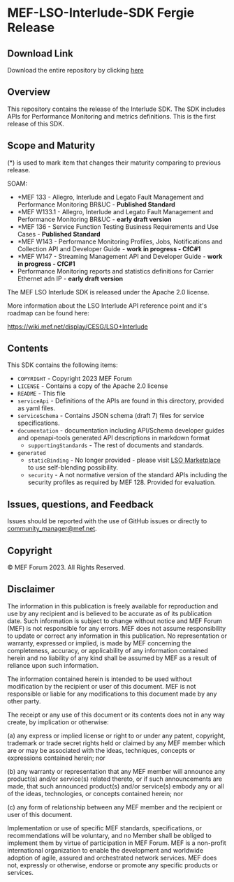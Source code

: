 # MEF-LSO-Interlude-SDK Fergie Release

## Download Link

Download the entire repository by clicking [here](https://github.com/MEF-GIT/MEF-LSO-Interlude-SDK/releases/download/fergie/MEF-LSO-Interlude-SDK-fergie.zip)

## Overview

This repository contains the release of the Interlude SDK. The SDK includes APIs for Performance Monitoring and metrics definitions.
This is the first release of this SDK.

## Scope and Maturity

(*) is used to mark item that changes their maturity comparing to previous release.

SOAM:

- *MEF 133 - Allegro, Interlude and Legato Fault Management and Performance Monitoring BR&UC - **Published Standard**
- *MEF W133.1 - Allegro, Interlude and Legato Fault Management and Performance Monitoring BR&UC - **early draft version**
- *MEF 136 - Service Function Testing Business Requirements and Use Cases - **Published Standard**
- *MEF W143 - Performance Monitoring Profiles, Jobs, Notifications and Collection API and Developer Guide	- **work in progress - CfC#1**
- *MEF W147 - Streaming Management API and Developer Guide - **work in progress - CfC#1**
- Performance Monitoring reports and statistics definitions for Carrier Ethernet adn IP - **early draft version**

The MEF LSO Interlude SDK is released under the Apache 2.0 license.

More information about the LSO Interlude API reference point and it's roadmap can be found here:

https://wiki.mef.net/display/CESG/LSO+Interlude

## Contents

This SDK contains the following items:

- `COPYRIGHT` - Copyright 2023 MEF Forum
- `LICENSE` - Contains a copy of the Apache 2.0 license
- `README` - This file
- `serviceApi` - Definitions of the APIs are found in this directory, provided as yaml files.
- `serviceSchema` - Contains JSON schema (draft 7) files for service specifications.
- `documentation` - documentation including API/Schema developer guides and openapi-tools generated API descriptions in markdown format
  - `supportingStandards` - The rest of documents and standards.
- `generated`
  - `staticBinding` - No longer provided - please visit [LSO Marketplace](http://lso.mef.net) to use self-blending possibility.
  - `security` - A not normative version of the standard APIs including the security profiles as required by MEF 128. Provided for evaluation.

## Issues, questions, and Feedback

Issues should be reported with the use of GitHub issues or directly to community_manager@mef.net.

## Copyright

© MEF Forum 2023. All Rights Reserved.

## Disclaimer

The information in this publication is freely available for reproduction and use by any recipient and is believed to be accurate as of its publication date. Such information is subject to change without notice and MEF Forum (MEF) is not responsible for any errors. MEF does not assume responsibility to update or correct any information in this publication. No representation or warranty, expressed or implied, is made by MEF concerning the completeness, accuracy, or applicability of any information contained herein and no liability of any kind shall be assumed by MEF as a result of reliance upon such information.

The information contained herein is intended to be used without modification by the recipient or user of this document. MEF is not responsible or liable for any modifications to this document made by any other party.

The receipt or any use of this document or its contents does not in any way create, by implication or otherwise:

(a) any express or implied license or right to or under any patent, copyright, trademark or trade secret rights held or claimed by any MEF member which are  or may be associated with the ideas, techniques, concepts or expressions contained herein; nor

(b) any warranty or representation that any MEF member will announce any product(s) and/or service(s) related thereto, or if such announcements are made, that such announced product(s) and/or service(s) embody any or all of the ideas, technologies, or concepts contained herein; nor

(c) any form of relationship between any MEF member and the recipient or user of this document.

Implementation or use of specific MEF standards, specifications, or recommendations will be voluntary, and no Member shall be obliged to implement them by virtue of participation in MEF Forum. MEF is a non-profit international organization to enable the development and worldwide adoption of agile, assured and orchestrated network services. MEF does not, expressly or otherwise, endorse or promote any specific products or services.
